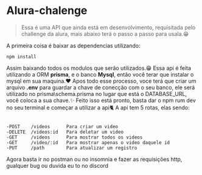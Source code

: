# Alura-chalenge
 
>Essa é uma API que ainda está em desenvolvimento, requisitada pelo challenge da alura, mais abaixo terá o 
passo a passo para usala.😁

A primeira coisa é baixar as dependencias utilizando:
```
npm install
```
Assim baixando todos os modulos que serão utilizados.😁
Essa api é feita utilizando a ORM __prisma__, e o banco __Mysql__, então você terar que instalar o mysql em sua maquina.❤️
Apos todo esse processo, voce terá que criar um arquivo __.env__ para guardar a chave de conecção com o seu banco,
ele será utilizado no prisma\schema.prisma no lugar que está o DATABASE_URL, você coloca a sua chave.✨
Feito isso está pronto, basta dar o npm rum dev no seu terminal e começar a utilizar a api🐈
A api tem 5 rotas, elas sendo:
##
	-POST    /videos      Para criar um video 
	-DELETE  /videos:id   Para deletar um video
	-GET     /videos      Para mostrar todos os videos 
	-GET 	 /video/:id   Para mostrar apenas o video daquele id
	-PUT     /path 	      Para atualizar um registro
	
Agora basta ir no postman ou no insomnia e fazer as requisições http, gualquer bug ou duvida eu to no discord
